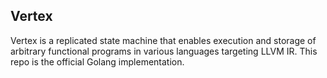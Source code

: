## Vertex

Vertex is a replicated state machine that enables execution and storage of arbitrary functional programs in various languages targeting LLVM IR.
This repo is the official Golang implementation.

